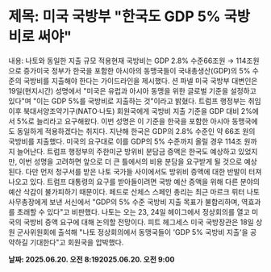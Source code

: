 # **제목: 미국 국방부 "한국도 GDP 5% 국방비로 써야"**

  내용: 나토와 동일한 지출 규모 적용현재 국방비는 GDP 2.8% 수준66조원 → 114조원으로 증가미국 정부가 한국을 포함한 아시아의 동맹국들이 국내총생산(GDP)의 5% 수준의 국방비를 지출해야 한다는 가이드라인을 제시했다. 션 파넬 미국 국방부 대변인은 19일(현지시간) 성명에서 "미국은 유럽과 아시아 동맹을 위한 글로벌 기준을 설정하고 있다"며 "이는 GDP 5%를 국방비로 지출하는 것"이라고 밝혔다. 트럼프 행정부는 취임 이후 북대서양조약기구(NATO·나토) 회원국에게 국방비 지출 기준을 GDP 대비 2%에서 5%로 늘리라고 요구해왔다. 이번 성명은 이 기준을 한국을 포함한 아시아 동맹국에도 동일하게 적용하겠다는 취지다. 지난해 한국은 GDP의 2.8% 수준인 약 66조 원의 국방비를 지출했다. 미국의 요구대로 이를 GDP의 5% 수준까지 올릴 경우 114조 원까지 늘어난다. 트럼프 행정부의 주한미군 방위비 분담금 증액은 한국도 예상하고 있었지만, 이번 성명을 고려하면 앞으로 더 큰 틀에서의 비용 분담을 요구받게 될 것으로 예상된다. 다만 먼저 청구서를 받은 나토 국가들 사이에서도 방위비 증액에 대한 반발이 터져나오고 있다. 트럼프 대통령의 요구를 받아들이려면 국방 예산 증액을 위해 다른 분야의 예산 삭감이 불가피하기 때문이다. 페드로 산체스 스페인 총리는 최근 마르크 뤼터 나토 사무총장에게 보낸 서신에서 "GDP의 5% 수준 국방비 지출 목표가 불합리하며, 역효과를 초래할 수 있다"고 비판했다. 나토는 오는 23, 24일 헤이그에서 정상회의를 열고 미국의 국방비 증액 요구에 대해 논의할 전망이다. 피트 헤그세스 미국 국방장관은 18일 상원 군사위원회에 출석해 "나토 정상회의에서 동맹국들이 'GDP 5% 국방비 지출'을 공약하길 기대한다"고 회원국을 압박했다.

  **날짜: 2025.06.20. 오전 8:192025.06.20. 오전 9:00**